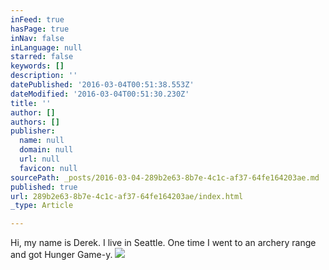 ```yaml
---
inFeed: true
hasPage: true
inNav: false
inLanguage: null
starred: false
keywords: []
description: ''
datePublished: '2016-03-04T00:51:38.553Z'
dateModified: '2016-03-04T00:51:30.230Z'
title: ''
author: []
authors: []
publisher:
  name: null
  domain: null
  url: null
  favicon: null
sourcePath: _posts/2016-03-04-289b2e63-8b7e-4c1c-af37-64fe164203ae.md
published: true
url: 289b2e63-8b7e-4c1c-af37-64fe164203ae/index.html
_type: Article

---
```

Hi, my name is Derek. I live in Seattle. One time I went to an archery range and got Hunger Game-y.
![](https://the-grid-user-content.s3-us-west-2.amazonaws.com/f5f5bf7b-e28c-465f-8eaa-ea369ff8d16b.jpg)